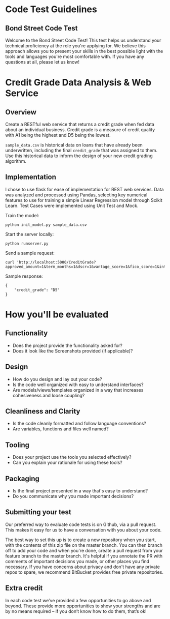 Code Test Guidelines
====================

Bond Street Code Test
---------------------

Welcome to the Bond Street Code Test!
This test helps us understand your technical proficiency at the role
you're applying for. We believe this approach allows you to
present your skills in the best possible light with the tools and
languages you're most comfortable with.
If you have any questions at all, please let us know!

Credit Grade Data Analysis & Web Service
========================================

Overview
--------

Create a RESTful web service that returns a credit grade when fed data about an individual business. Credit grade is a measure of credit quality with A1 being the highest and D5 being the lowest.

`sample_data.csv` is historical data on loans that have already been underwritten, including the final `credit_grade` that was assigned to them. Use this historical data to inform the design of your new credit grading algorithm.

Implementation
--------------

I chose to use flask for ease of implementation for REST web services. Data was analyzed and processed using Pandas, selecting key numerical features to use for training a simple Linear Regression model through Scikit Learn. Test Cases were implemented using Unit Test and Mock.

Train the model:

```
python init_model.py sample_data.csv
```

Start the server locally:

```
python runserver.py
```

Send a sample request:

```
curl 'http://localhost:5000/CreditGrade?approved_amount=1&term_months=1&dscr=1&vantage_score=1&fico_score=1&intelliscore=1&bdfs_score=1&annual_revenue=1&business_founding_years=1'
```

Sample response:

```
{
    "credit_grade": "D5"
}
```

How you'll be evaluated
=======================

Functionality
-------------

* Does the project provide the functionality asked for?
* Does it look like the Screenshots provided (if applicable)?

Design
------

* How do you design and lay out your code?
* Is the code well organized with easy to understand
interfaces?
* Are models/views/templates organized in a way that
increases cohesiveness and loose coupling?

Cleanliness and Clarity
-----------------------

* Is the code cleanly formatted and follow language
conventions?
* Are variables, functions and files well named?

Tooling
-------

* Does your project use the tools you selected effectively?
* Can you explain your rationale for using these tools?

Packaging
---------

* Is the final project presented in a way that's easy to
understand?
* Do you communicate why you made important decisions?

Submitting your test
--------------------

Our preferred way to evaluate code tests is on Github, via a pull
request. This makes it easy for us to have a conversation with you
about your code.

The best way to set this up is to create a new repository when you
start, with the contents of this zip file on the master branch. You
can then branch off to add your code and when you're done, create
a pull request from your feature branch to the master branch. It's
helpful if you annotate the PR with comments of important
decisions you made, or other places you find necessary.
If you have concerns about privacy and don't have any private
repos to spare, we recommend BitBucket provides free private
repositories.

Extra credit
------------

In each code test we’ve provided a few opportunities to go above
and beyond. These provide more opportunities to show your
strengths and are by no means required – if you don’t know how to
do them, that’s ok!
